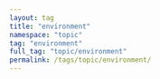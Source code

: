 ```yaml
---
layout: tag
title: "environment"
namespace: "topic"
tag: "environment"
full_tag: "topic/environment"
permalink: /tags/topic/environment/
---
```

